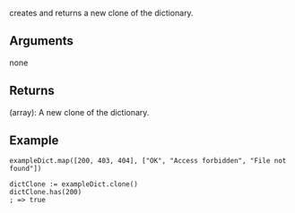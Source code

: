 creates and returns a new clone of the dictionary.

## Arguments
none


## Returns
(array): A new clone of the dictionary.

## Example
```autohotkey
exampleDict.map([200, 403, 404], ["OK", "Access forbidden", "File not found"])

dictClone := exampleDict.clone()
dictClone.has(200)
; => true
```
